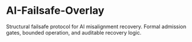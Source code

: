 # AI-Failsafe-Overlay
Structural failsafe protocol for AI misalignment recovery. Formal admission gates, bounded operation, and auditable recovery logic.
